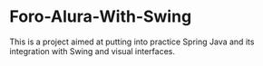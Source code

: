 # Foro-Alura-With-Swing
This is a project aimed at putting into practice Spring Java and its integration with Swing and visual interfaces.
